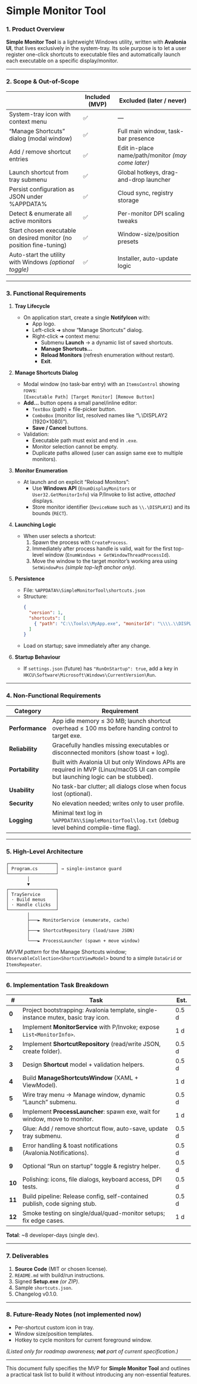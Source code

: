 ﻿# Simple Monitor Tool

### 1. Product Overview
**Simple Monitor Tool** is a lightweight Windows utility, written with **Avalonia UI**, that lives exclusively in the system-tray. Its sole purpose is to let a user register one-click shortcuts to executable files and automatically launch each executable on a specific display/monitor.

---

### 2. Scope & Out-of-Scope
|                       | Included (MVP) | Excluded (later / never) |
|-----------------------|----------------|--------------------------|
| System-tray icon with context menu        | ✅ | — |
| “Manage Shortcuts” dialog (modal window)  | ✅ | Full main window, task-bar presence |
| Add / remove shortcut entries             | ✅ | Edit in-place name/path/monitor *(may come later)* |
| Launch shortcut from tray submenu         | ✅ | Global hotkeys, drag-and-drop launcher |
| Persist configuration as JSON under %APPDATA% | ✅ | Cloud sync, registry storage |
| Detect & enumerate all active monitors    | ✅ | Per-monitor DPI scaling tweaks |
| Start chosen executable on desired monitor (no position fine-tuning) | ✅ | Window-size/position presets |
| Auto-start the utility with Windows *(optional toggle)* | ✅ | Installer, auto-update logic |

---

### 3. Functional Requirements

1. **Tray Lifecycle**
   * On application start, create a single **NotifyIcon** with:
     * App logo.
     * Left-click ➜ show “Manage Shortcuts” dialog.
     * Right-click ➜ context menu:
       * Submenu **Launch** → a dynamic list of saved shortcuts.
       * **Manage Shortcuts…**
       * **Reload Monitors** (refresh enumeration without restart).
       * **Exit**.

2. **Manage Shortcuts Dialog**
   * Modal window (no task-bar entry) with an `ItemsControl` showing rows:  
     `[Executable Path] [Target Monitor] [Remove Button]`
   * **Add…** button opens a small panel/inline editor:
     * `TextBox` (path) + file-picker button.
     * `ComboBox` (monitor list, resolved names like “\\.\DISPLAY2 (1920×1080)”).
     * **Save / Cancel** buttons.
   * Validation:
     * Executable path must exist and end in `.exe`.
     * Monitor selection cannot be empty.
     * Duplicate paths allowed (user can assign same exe to multiple monitors).

3. **Monitor Enumeration**
   * At launch and on explicit “Reload Monitors”:
     * Use **Windows API** (`EnumDisplayMonitors` or `User32.GetMonitorInfo`) via P/Invoke to list active, *attached* displays.
     * Store monitor identifier (`DeviceName` such as `\\.\DISPLAY1`) and its bounds (`RECT`).

4. **Launching Logic**
   * When user selects a shortcut:
     1. Spawn the process with `CreateProcess`.  
     2. Immediately after process handle is valid, wait for the first top-level window (`EnumWindows + GetWindowThreadProcessId`).
     3. Move the window to the target monitor’s working area using `SetWindowPos` *(simple top-left anchor only)*.

5. **Persistence**
   * File: `%APPDATA%\SimpleMonitorTool\shortcuts.json`
   * Structure:
     ```json
     {
       "version": 1,
       "shortcuts": [
         { "path": "C:\\Tools\\MyApp.exe", "monitorId": "\\\\.\\DISPLAY2" }
       ]
     }
     ```
   * Load on startup; save immediately after any change.

6. **Startup Behaviour**
   * If `settings.json` (future) has `"RunOnStartup": true`, add a key in  
     `HKCU\Software\Microsoft\Windows\CurrentVersion\Run`.

---

### 4. Non-Functional Requirements

| Category          | Requirement |
|-------------------|-------------|
| **Performance**   | App idle memory ≤ 30 MB; launch shortcut overhead ≤ 100 ms before handing control to target exe. |
| **Reliability**   | Gracefully handles missing executables or disconnected monitors (show toast + log). |
| **Portability**   | Built with Avalonia UI but only Windows APIs are required in MVP (Linux/macOS UI can compile but launching logic can be stubbed). |
| **Usability**     | No task-bar clutter; all dialogs close when focus lost (optional). |
| **Security**      | No elevation needed; writes only to user profile. |
| **Logging**       | Minimal text log in `%APPDATA%\SimpleMonitorTool\log.txt` (debug level behind compile-time flag). |

---

### 5. High-Level Architecture

```text
┌──────────────────┐
│ Program.cs       │ → single-instance guard
└──────────────────┘
        │
        ▼
┌──────────────────┐
│ TrayService      │
│ · Build menus    │
│ · Handle clicks  │
└──────────────────┘
        │
        ├───► MonitorService (enumerate, cache)
        │
        ├───► ShortcutRepository (load/save JSON)
        │
        └───► ProcessLauncher (spawn + move window)
```

*MVVM pattern* for the Manage Shortcuts window; `ObservableCollection<ShortcutViewModel>` bound to a simple `DataGrid` or `ItemsRepeater`.

---

### 6. Implementation Task Breakdown

| # | Task | Est. |
|---|------|------|
| **0** | Project bootstrapping: Avalonia template, single-instance mutex, basic tray icon. | 0.5 d |
| **1** | Implement **MonitorService** with P/Invoke; expose `List<MonitorInfo>`. | 1 d |
| **2** | Implement **ShortcutRepository** (read/write JSON, create folder). | 0.5 d |
| **3** | Design **Shortcut** model + validation helpers. | 0.5 d |
| **4** | Build **ManageShortcutsWindow** (XAML + ViewModel). | 1 d |
| **5** | Wire tray menu → Manage window, dynamic “Launch” submenu. | 0.5 d |
| **6** | Implement **ProcessLauncher**: spawn exe, wait for window, move to monitor. | 1 d |
| **7** | Glue: Add / remove shortcut flow, auto-save, update tray submenu. | 0.5 d |
| **8** | Error handling & toast notifications (Avalonia.Notifications). | 0.5 d |
| **9** | Optional “Run on startup” toggle & registry helper. | 0.5 d |
| **10** | Polishing: icons, file dialogs, keyboard access, DPI tests. | 0.5 d |
| **11** | Build pipeline: Release config, self-contained publish, code signing stub. | 0.5 d |
| **12** | Smoke testing on single/dual/quad-monitor setups; fix edge cases. | 1 d |

**Total**: ~8 developer-days (single dev).

---

### 7. Deliverables

1. **Source Code** (MIT or chosen license).
2. `README.md` with build/run instructions.
3. Signed **Setup.exe** *(or ZIP)*.
4. Sample `shortcuts.json`.
5. Changelog v0.1.0.

---

### 8. Future-Ready Notes (not implemented now)

* Per-shortcut custom icon in tray.
* Window size/position templates.
* Hotkey to cycle monitors for current foreground window.

*(Listed only for roadmap awareness; **not** part of current specification.)*

---

This document fully specifies the MVP for **Simple Monitor Tool** and outlines a practical task list to build it without introducing any non-essential features.